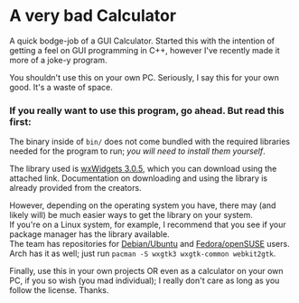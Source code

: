 # A very bad Calculator
A quick bodge-job of a GUI Calculator. Started this with the intention of getting a feel on GUI programming in C++, however I've recently made it more of a joke-y program.<br>

You shouldn't use this on your own PC. Seriously, I say this for your own good. It's a waste of space.

### If you really want to use this program, go ahead. But read this first:
The binary inside of `bin/` does not come bundled with the required libraries needed for the program to run; <i>you will need to install them yourself</i>.

The library used is [wxWidgets 3.0.5](https://www.wxwidgets.org/), which you can download using the attached link. Documentation on downloading and using the library is already provided from the creators.

However, depending on the operating system you have, there may (and likely will) be much easier ways to get the library on your system.<br>
If you're on a Linux system, for example, I recommend that you see if your package manager has the library available.<br>
The team has repositories for [Debian/Ubuntu](https://docs.codelite.org/wxWidgets/repo315/#ubuntu-and-debian) and [Fedora/openSUSE](https://docs.codelite.org/wxWidgets/repo315/#fedora-and-opensuse) users.<br>
Arch has it as well; just run `pacman -S wxgtk3 wxgtk-common webkit2gtk`.

Finally, use this in your own projects OR even as a calculator on your own PC, if you so wish (you mad individual); I really don't care as long as you follow the license. Thanks.
